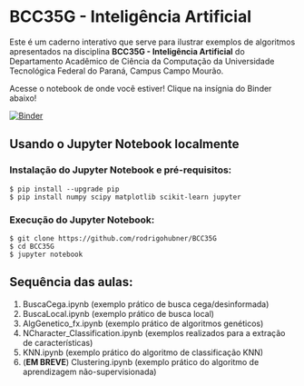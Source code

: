 # BCC35G - Inteligência Artificial

Este é um caderno interativo que serve para ilustrar exemplos de algoritmos apresentados na disciplina **BCC35G - Inteligência Artificial** do Departamento Acadêmico de Ciência da Computação da Universidade Tecnológica Federal do Paraná, Campus Campo Mourão.

Acesse o notebook de onde você estiver! Clique na insígnia do Binder abaixo!

[![Binder](https://mybinder.org/badge.svg)](https://mybinder.org/v2/gh/rodrigohubner/BCC35G/master)


## Usando o Jupyter Notebook localmente

### Instalação do Jupyter Notebook e pré-requisitos:
 
```
$ pip install --upgrade pip
$ pip install numpy scipy matplotlib scikit-learn jupyter
```

### Execução do Jupyter Notebook:

```
$ git clone https://github.com/rodrigohubner/BCC35G
$ cd BCC35G
$ jupyter notebook
```

## Sequência das aulas:

1. BuscaCega.ipynb (exemplo prático de busca cega/desinformada)
2. BuscaLocal.ipynb (exemplo prático de busca local)
3. AlgGenetico_fx.ipynb (exemplo prático de algoritmos genéticos)
4. NCharacter_Classification.ipynb (exemplos realizados para a extração de características)
5. KNN.ipynb (exemplo prático do algoritmo de classificação KNN)
6. (**EM BREVE**) Clustering.ipynb (exemplo prático do algoritmo de aprendizagem não-supervisionada)